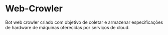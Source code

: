 # Web-Crowler
Bot web crowler criado com objetivo de coletar e armazenar especificações de hardware de máquinas oferecidas por serviços de cloud.
